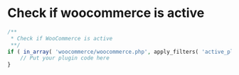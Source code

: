 # Check if woocommerce is active


```php
/**
 * Check if WooCommerce is active
 **/
if ( in_array( 'woocommerce/woocommerce.php', apply_filters( 'active_plugins', get_option( 'active_plugins' ) ) ) ) {
    // Put your plugin code here
}
```